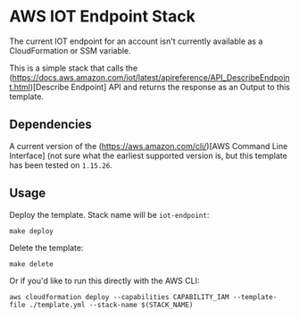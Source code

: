 # AWS IOT Endpoint Stack

The current IOT endpoint for an account isn't currently available as a CloudFormation or SSM variable.

This is a simple stack that calls the (https://docs.aws.amazon.com/iot/latest/apireference/API_DescribeEndpoint.html)[Describe Endpoint] API and returns the response as an Output to this template.

## Dependencies

A current version of the (https://aws.amazon.com/cli/)[AWS Command Line Interface] (not sure what the earliest supported version is, but this template has been tested on `1.15.26`.

## Usage

Deploy the template. Stack name will be `iot-endpoint`:

`make deploy`

Delete the template:

`make delete`

Or if you'd like to run this directly with the AWS CLI:

`aws cloudformation deploy --capabilities CAPABILITY_IAM --template-file ./template.yml --stack-name $(STACK_NAME)`
